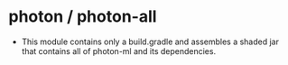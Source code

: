 # photon / photon-all

- This module contains only a build.gradle and assembles a shaded jar that contains all of photon-ml and its
  dependencies.

